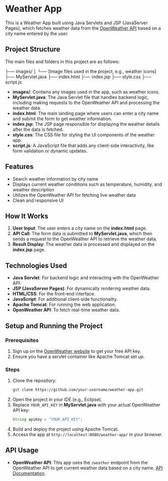 <!-- @format -->

# Weather App

This is a Weather App built using Java Servlets and JSP (JavaServer Pages), which fetches weather data from the [OpenWeather API](https://openweathermap.org/) based on a city name entered by the user.

## Project Structure

The main files and folders in this project are as follows:

├── images/
│ └── [Image files used in the project, e.g., weather icons]
├── MyServlet.java
├── index.html
├── index.jsp
├── style.css
├── script.js

- **images/**: Contains any images used in the app, such as weather icons.
- **MyServlet.java**: The Java Servlet file that handles backend logic, including making requests to the OpenWeather API and processing the weather data.
- **index.html**: The main landing page where users can enter a city name and submit the form to get weather information.
- **index.jsp**: The JSP page responsible for displaying the weather details after the data is fetched.
- **style.css**: The CSS file for styling the UI components of the weather app.
- **script.js**: A JavaScript file that adds any client-side interactivity, like form validation or dynamic updates.

## Features

- Search weather information by city name
- Displays current weather conditions such as temperature, humidity, and weather description
- Utilizes the OpenWeather API for fetching live weather data
- Clean and responsive UI

## How It Works

1. **User Input**: The user enters a city name on the **index.html** page.
2. **API Call**: The form data is submitted to **MyServlet.java**, which then sends a request to the OpenWeather API to retrieve the weather data.
3. **Result Display**: The weather data is processed and displayed on the **index.jsp** page.

## Technologies Used

- **Java Servlet**: For backend logic and interacting with the OpenWeather API.
- **JSP (JavaServer Pages)**: For dynamically rendering weather data.
- **HTML/CSS**: For the front-end interface.
- **JavaScript**: For additional client-side functionality.
- **Apache Tomcat**: For running the web application.
- **OpenWeather API**: To fetch real-time weather data.

## Setup and Running the Project

### Prerequisites

1. Sign up on the [OpenWeather website](https://openweathermap.org/) to get your free API key.
2. Ensure you have a servlet container like Apache Tomcat set up.

### Steps

1. Clone the repository:
   ```bash
   git clone https://github.com/your-username/weather-app.git
   ```
2. Open the project in your IDE (e.g., Eclipse).
3. Replace `YOUR_API_KEY` in **MyServlet.java** with your actual OpenWeather API key:
   ```java
   String apiKey = "YOUR_API_KEY";
   ```
4. Build and deploy the project using Apache Tomcat.
5. Access the app at `http://localhost:8080/weather-app/` in your browser.


## API Usage

- **OpenWeather API**: This app uses the `/weather` endpoint from the OpenWeather API to get current weather data based on a city name. [API Documentation](https://openweathermap.org/current).

